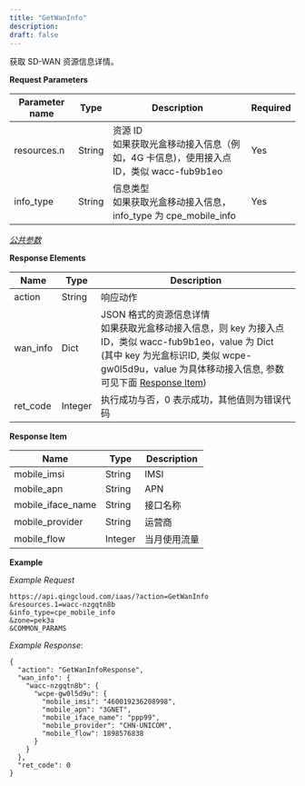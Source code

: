 ```yaml
---
title: "GetWanInfo"
description: 
draft: false
---
```




获取 SD-WAN 资源信息详情。


**Request Parameters**

| Parameter name | Type | Description | Required |
| --- | --- | --- | --- |
| resources.n | String | 资源 ID<br/>如果获取光盒移动接入信息（例如，4G 卡信息)，使用接入点 ID，类似 wacc-fub9b1eo | Yes |
| info_type | String | 信息类型<br/>如果获取光盒移动接入信息，info_type 为 cpe_mobile_info | Yes |

[_公共参数_](../../common/parameters.html#api-common-parameters)

**Response Elements**

| Name | Type | Description |
| --- | --- | --- |
| action | String | 响应动作 |
| wan_info | Dict | JSON 格式的资源信息详情<br/>如果获取光盒移动接入信息，则 key 为接入点ID，类似 wacc-fub9b1eo，value 为 Dict<br/>(其中 key 为光盒标识ID, 类似 wcpe-gw0l5d9u，value 为具体移动接入信息, 参数可见下面 [Response Item](#response-item)) |
| ret_code | Integer | 执行成功与否，0 表示成功，其他值则为错误代码 |

**Response Item**

| Name | Type | Description |
| --- | --- | --- |
| mobile_imsi | String | IMSI |
| mobile_apn | String | APN |
| mobile_iface_name | String | 接口名称 |
| mobile_provider | String | 运营商 |
| mobile_flow | Integer | 当月使用流量 |

**Example**

_Example Request_

```
https://api.qingcloud.com/iaas/?action=GetWanInfo
&resources.1=wacc-nzgqtn8b
&info_type=cpe_mobile_info
&zone=pek3a
&COMMON_PARAMS
```

_Example Response_:

```
{
  "action": "GetWanInfoResponse", 
  "wan_info": {
    "wacc-nzgqtn8b": {
      "wcpe-gw0l5d9u": {
        "mobile_imsi": "460019236208998", 
        "mobile_apn": "3GNET", 
        "mobile_iface_name": "ppp99", 
        "mobile_provider": "CHN-UNICOM", 
        "mobile_flow": 1898576838
      }
    }
  }, 
  "ret_code": 0
}
```
